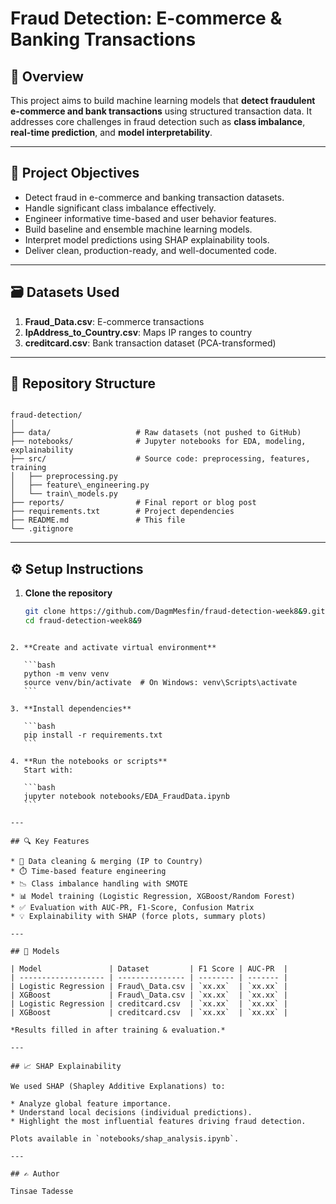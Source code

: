 # Fraud Detection: E-commerce & Banking Transactions  

## 📌 Overview

This project aims to build machine learning models that **detect fraudulent e-commerce and bank transactions** using structured transaction data. It addresses core challenges in fraud detection such as **class imbalance**, **real-time prediction**, and **model interpretability**.

---

## 🚀 Project Objectives

- Detect fraud in e-commerce and banking transaction datasets.
- Handle significant class imbalance effectively.
- Engineer informative time-based and user behavior features.
- Build baseline and ensemble machine learning models.
- Interpret model predictions using SHAP explainability tools.
- Deliver clean, production-ready, and well-documented code.

---

## 🗃️ Datasets Used

1. **Fraud_Data.csv**: E-commerce transactions  
2. **IpAddress_to_Country.csv**: Maps IP ranges to country  
3. **creditcard.csv**: Bank transaction dataset (PCA-transformed)

---

## 📁 Repository Structure

```

fraud-detection/
│
├── data/                   # Raw datasets (not pushed to GitHub)
├── notebooks/              # Jupyter notebooks for EDA, modeling, explainability
├── src/                    # Source code: preprocessing, features, training
│   ├── preprocessing.py
│   ├── feature\_engineering.py
│   └── train\_models.py
├── reports/                # Final report or blog post
├── requirements.txt        # Project dependencies
├── README.md               # This file
└── .gitignore

````

---

## ⚙️ Setup Instructions

1. **Clone the repository**
   ```bash
   git clone https://github.com/DagmMesfin/fraud-detection-week8&9.git
   cd fraud-detection-week8&9
````

2. **Create and activate virtual environment**

   ```bash
   python -m venv venv
   source venv/bin/activate  # On Windows: venv\Scripts\activate
   ```

3. **Install dependencies**

   ```bash
   pip install -r requirements.txt
   ```

4. **Run the notebooks or scripts**
   Start with:

   ```bash
   jupyter notebook notebooks/EDA_FraudData.ipynb
   ```

---

## 🔍 Key Features

* 🧹 Data cleaning & merging (IP to Country)
* ⏱️ Time-based feature engineering
* 📉 Class imbalance handling with SMOTE
* 📊 Model training (Logistic Regression, XGBoost/Random Forest)
* ✅ Evaluation with AUC-PR, F1-Score, Confusion Matrix
* 💡 Explainability with SHAP (force plots, summary plots)

---

## 🧪 Models

| Model               | Dataset         | F1 Score | AUC-PR  |
| ------------------- | --------------- | -------- | ------- |
| Logistic Regression | Fraud\_Data.csv | `xx.xx`  | `xx.xx` |
| XGBoost             | Fraud\_Data.csv | `xx.xx`  | `xx.xx` |
| Logistic Regression | creditcard.csv  | `xx.xx`  | `xx.xx` |
| XGBoost             | creditcard.csv  | `xx.xx`  | `xx.xx` |

*Results filled in after training & evaluation.*

---

## 📈 SHAP Explainability

We used SHAP (Shapley Additive Explanations) to:

* Analyze global feature importance.
* Understand local decisions (individual predictions).
* Highlight the most influential features driving fraud detection.

Plots available in `notebooks/shap_analysis.ipynb`.

---

## ✍️ Author

Tinsae Tadesse
